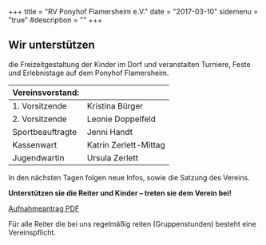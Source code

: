 +++
title = "RV Ponyhof Flamersheim e.V." 
date = "2017-03-10" 
sidemenu = "true" 
#description = ""
+++

## Wir unterstützen
die Freizeitgestaltung der Kinder im Dorf und veranstalten Turniere, Feste und Erlebnistage auf dem Ponyhof Flamersheim.

Vereinsvorstand:   | &nbsp;
 :---------------- | :-----------------
1. Vorsitzende     | Kristina Bürger  
2. Vorsitzende     | Leonie Doppelfeld  
Sportbeauftragte   | Jenni Handt  
Kassenwart         | Katrin Zerlett-Mittag  
Jugendwartin       | Ursula Zerlett  

In den nächsten Tagen folgen neue Infos, sowie die Satzung des Vereins.

**Unterstützen sie die Reiter und Kinder – treten sie dem Verein bei!**

[Aufnahmeantrag PDF](/downloads/aufnahmeantrag.pdf)

Für alle Reiter die bei uns regelmäßig reiten (Gruppenstunden) besteht eine Vereinspflicht.

